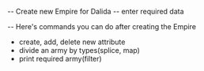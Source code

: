 -- Create new Empire for Dalida
-- enter required data

-- Here's commands you can do after creating the Empire
- create, add, delete new attribute   
- divide an army by types(splice, map)
- print required army(filter)